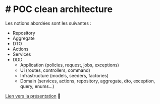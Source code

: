 # # POC clean architecture

Les notions abordées sont les suivantes :
- Repository
- Aggregate
- DTO
- Actions
- Services
- DDD
    - Application (policies, request, jobs, exceptions)
    - Ui (routes, controllers, command)
    - Infrastructure (models, seeders, factories)
    - Domain (services, actions, repository, aggregate, dto, exception, query, enums...)

[Lien vers la présentation](https://docs.google.com/presentation/d/1kONvw-u8pfKuOIJvHaU7SF_B_XpR40ojb22kuoimXgw/edit?usp=sharing) 🚀
